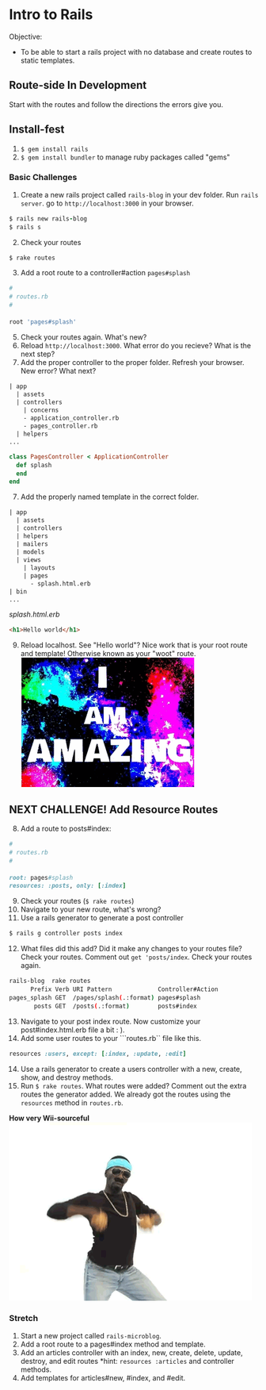 # Intro to Rails

Objective:
* To be able to start a rails project with no database and create routes to static templates.

## Route-side In Development

Start with the routes and follow the directions the errors give you.

## Install-fest

1. ```$ gem install rails```
2. ```$ gem install bundler``` to manage ruby packages called "gems"

### Basic Challenges

1. Create a new rails project called ```rails-blog``` in your dev folder. Run ```rails server```. go to ```http://localhost:3000``` in your browser.
  ```ruby
  $ rails new rails-blog
  $ rails s
  ```
2. Check your routes
  ```bash
  $ rake routes
  ```
3. Add a root route to a controller#action ```pages#splash```
  ```ruby
  #
  # routes.rb
  #

  root 'pages#splash'
  ```
5. Check your routes again. What's new?
5. Reload ```http://localhost:3000```. What error do you recieve? What is the next step?
6. Add the proper controller to the proper folder. Refresh your browser. New error? What next?
  ```
  | app
    | assets
    | controllers
      | concerns
      - application_controller.rb
      - pages_controller.rb
    | helpers
  ...
  ```
  ```ruby
  class PagesController < ApplicationController
    def splash
    end
  end
  ```

7. Add the properly named template in the correct folder.
  ```
  | app
    | assets
    | controllers
    | helpers
    | mailers
    | models
    | views
      | layouts
      | pages
        - splash.html.erb
  | bin
  ...
  ```
  *splash.html.erb*
  ```html
  <h1>Hello world</h1>
  ```
9. Reload localhost. See "Hello world"? Nice work that is your root route and template! Otherwise known as your "woot" route.
![woot](amazing.gif)
## NEXT CHALLENGE! Add Resource Routes
8. Add a route to posts#index:
  ```ruby
  #
  # routes.rb
  #

  root: pages#splash
  resources: :posts, only: [:index]
  ```
9. Check your routes (```$ rake routes```)
10. Navigate to your new route, what's wrong?
11. Use a rails generator to generate a post controller
  ```bash
  $ rails g controller posts index
  ```
12. What files did this add? Did it make any changes to your routes file? Check your routes. Comment out ```get 'posts/index```. Check your routes again.
  ```bash
  rails-blog  rake routes
        Prefix Verb URI Pattern             Controller#Action
  pages_splash GET  /pages/splash(.:format) pages#splash
         posts GET  /posts(.:format)        posts#index
  ```
13. Navigate to your post index route. Now customize your post#index.html.erb file a bit : ).
14. Add some user routes to your ```routes.rb`` file like this.
  ```ruby
  resources :users, except: [:index, :update, :edit]
  ```
14. Use a rails generator to create a users controller with a new, create, show, and destroy methods.
15. Run ```$ rake routes```. What routes were added? Comment out the extra routes the generator added. We already got the routes using the ```resources``` method in ```routes.rb```.

**How very Wii-sourceful**
![wiisource](wisource.gif) 

### Stretch

1. Start a new project called ```rails-microblog```.
2. Add a root route to a pages#index method and template.
3. Add an articles controller with an index, new, create, delete, update, destroy, and edit routes *hint: ```resources :articles``` and controller methods.
4. Add templates for articles#new, #index, and #edit.
